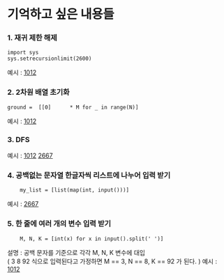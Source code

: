 # 기억하고 싶은 내용들

### 1. 재귀 제한 해제

    import sys    
    sys.setrecursionlimit(2600)

예시 : [1012](https://www.acmicpc.net/problem/1012)

### 2. 2차원 배열 초기화
  
    ground =  [[0]      * M for _ in range(N)]

예시 : [1012](https://www.acmicpc.net/problem/1012)

### 3. DFS
예시 : [1012](https://www.acmicpc.net/problem/1012)
[2667](https://www.acmicpc.net/problem/1012)

### 4. 공백없는 문자열 한글자씩 리스트에 나누어 입력 받기
        my_list = [list(map(int, input()))]
예시 : [2667](https://www.acmicpc.net/problem/1012)

### 5. 한 줄에 여러 개의 변수 입력 받기
        M, N, K = [int(x) for x in input().split(' ')]
        
설명 : 공백 문자를 기준으로 각각 M, N, K 변수에 대입     
( 3 8 92 식으로 입력된다고 가정하면 M == 3, N == 8, K == 92 가 된다. )
예시 : [1012](https://www.acmicpc.net/problem/1012)
